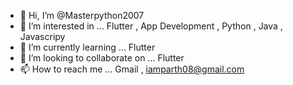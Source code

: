 - 👋 Hi, I’m @Masterpython2007
- 👀 I’m interested in ... Flutter , App Development , Python , Java , Javascripy
- 🌱 I’m currently learning ... Flutter
- 💞️ I’m looking to collaborate on ... Flutter
- 📫 How to reach me ... Gmail , iamparth08@gmail.com

<!---
Masterpython2007/Masterpython2007 is a ✨ special ✨ repository because its `README.md` (this file) appears on your GitHub profile.
You can click the Preview link to take a look at your changes.
--->
